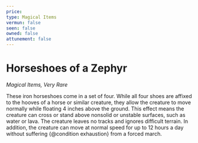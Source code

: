 ```yaml
---
price: 
type: Magical Items
vermun: false
seen: false
owned: false
attunement: false
---
```

# Horseshoes of a Zephyr

*Magical Items, Very Rare*

These iron horseshoes come in a set of four. While all four shoes are affixed to the hooves of a horse or similar creature, they allow the creature to move normally while floating 4 inches above the ground. This effect means the creature can cross or stand above nonsolid or unstable surfaces, such as water or lava. The creature leaves no tracks and ignores difficult terrain. In addition, the creature can move at normal speed for up to 12 hours a day without suffering {@condition exhaustion} from a forced march.